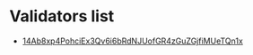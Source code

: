 # Validators list

- [14Ab8xp4PohciEx3Qv6i6bRdNJUofGR4zGuZGjfiMUeTQn1x](https://polkascan.io/polkadot/account/14Ab8xp4PohciEx3Qv6i6bRdNJUofGR4zGuZGjfiMUeTQn1x#transactions)
